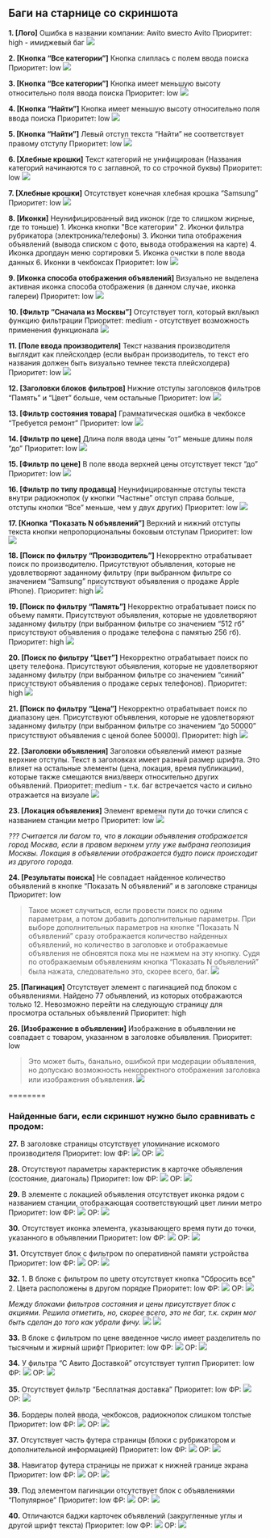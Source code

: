 ## Баги на старнице со скриншота

**1. [Лого]** Ошибка в названии компании: Awito вместо Avito 
Приоритет: high - имиджевый баг
![](Task_1_screenshots/b1.png)

**2. [Кнопка “Все категории”]** Кнопка слиплась с полем ввода поиска
Приоритет: low
![](Task_1_screenshots/b2.png)

**3. [Кнопка “Все категории”]** Кнопка имеет меньшую высоту относительно поля ввода поиска
Приоритет: low
![](Task_1_screenshots/b3.png)

**4. [Кнопка “Найти”]** Кнопка имеет меньшую высоту относительно поля ввода поиска
Приоритет: low
![](Task_1_screenshots/b4.png)

**5. [Кнопка “Найти”]** Левый отступ текста “Найти” не соответствует правому отступу
Приоритет: low
![](Task_1_screenshots/b5.png)

**6. [Хлебные крошки]** Текст категорий не унифицирован (Названия категорий начинаются то с заглавной, то со строчной буквы)
Приоритет: low
![](Task_1_screenshots/b6.png)

**7. [Хлебные крошки]** Отсутствует конечная хлебная крошка “Samsung”
Приоритет: low
![](Task_1_screenshots/b7.png)

**8. [Иконки]** Неунифицированный вид иконок (где то слишком жирные, где то тоньше)
    1. Иконка кнопки "Все категории"
    2. Иконки фильтра рубрикатора (электроника/телефоны)
    3. Иконки типа отображения объявлений (вывода списком с фото, вывода отображения на карте)
    4. Иконка дропдаун меню сортировки
    5. Иконка очистки в поле ввода данных
    6. Иконки в чекбоксах
Приоритет: low
![](Task_1_screenshots/b8.png)

**9. [Иконка способа отображения объявлений]** Визуально не выделена активная иконка способа отображения (в данном случае, иконка галереи)
Приоритет: low
![](Task_1_screenshots/b9.png)

**10. [Фильтр “Сначала из Москвы”]** Отсутствует тогл, который вкл/выкл функцию фильтрации
Приоритет: medium - отсутствует возможность применения функционала
![](Task_1_screenshots/b10.png)

**11. [Поле ввода производителя]** Текст названия производителя выглядит как плейсхолдер (если выбран производитель, то текст его названия должен быть визуально темнее текста плейсхолдера)
Приоритет: low
![](Task_1_screenshots/b11.png)

**12. [Заголовки блоков фильтров]** Нижние отступы заголовков фильтров “Память” и “Цвет” больше, чем остальные
Приоритет: low
![](Task_1_screenshots/b12.png)

**13. [Фильтр состояния товара]** Грамматическая ошибка в чекбоксе “Требуется ремонт”
Приоритет: low
![](Task_1_screenshots/b13.png)

**14. [Фильтр по цене]** Длина поля ввода цены “от” меньше длины поля “до”
Приоритет: low
![](Task_1_screenshots/b14.png)

**15. [Фильтр по цене]** В поле ввода верхней цены отсутствует текст “до”
Приоритет: low
![](Task_1_screenshots/b15.png)

**16. [Фильтр по типу продавца]** Неунифицированные отступы текста внутри радиокнопок (у кнопки “Частные” отступ справа больше, отступы кнопки “Все” меньше, чем у двух других)
Приоритет: low
![](Task_1_screenshots/b16.png)

**17. [Кнопка “Показать N объявлений”]** Верхний и нижний отступы текста кнопки непропорциональны боковым отступам
Приоритет: low
![](Task_1_screenshots/b17.png)

**18. [Поиск по фильтру “Производитель”]** Некорректно отрабатывает поиск по производителю. Присутствуют объявления, которые не удовлетворяют заданному фильтру (при выбранном фильтре  со значением “Samsung” присутствуют объявления о продаже Apple iPhone).
Приоритет: high
![](Task_1_screenshots/b18.png)

**19. [Поиск по фильтру “Память”]** Некорректно отрабатывает поиск по объему памяти. Присутствуют объявления, которые не удовлетворяют заданному фильтру (при выбранном фильтре  со значением “512 гб” присутствуют объявления о продаже телефона с памятью 256 гб).
Приоритет: high
![](Task_1_screenshots/b19.png)

**20. [Поиск по фильтру “Цвет”]** Некорректно отрабатывает поиск по цвету телефона. Присутствуют объявления, которые не удовлетворяют заданному фильтру (при выбранном фильтре  со значением “синий” присутствуют объявления о продаже серых телефонов).
Приоритет: high
![](Task_1_screenshots/b20.png)

**21. [Поиск по фильтру “Цена”]** Некорректно отрабатывает поиск по диапазону цен. Присутствуют объявления, которые не удовлетворяют заданному фильтру (при выбранном фильтре  со значением “до 50000” присутствуют объявления с ценой более 50000).
Приоритет: high
![](Task_1_screenshots/b21.png)

**22. [Заголовки объявления]** Заголовки объявлений имеют разные верхние отступы. Текст в заголовках имеет разный размер шрифта. Это влияет на остальные элементы (цена, локация, время публикации), которые также смещаются вниз/вверх относительно других объявлений.
Приоритет: medium - т.к. баг встречается часто и сильно отражается на визуале
![](Task_1_screenshots/b22.png)

**23. [Локация объявления]** Элемент времени пути до точки слипся с названием станции метро
Приоритет: low
![](Task_1_screenshots/b23.png)

*??? Считается ли багом то, что в локации объявления отображается город Москва, если в правом верхнем углу уже выбрана геопозиция Москвы. Локация в объявлении отображается будто поиск происходит из другого города.*

**24. [Результаты поиска]** Не совпадает найденное количество объявлений в кнопке “Показать N объявлений” и в заголовке страницы
Приоритет: low
>Такое может случиться, если провести поиск по одним параметрам, а потом добавить дополнительные параметры. При выборе дополнительных параметров на кнопке “Показать N объявлений” сразу отображается количество найденных объявлений, но количество в заголовке и отображаемые объявления не обновятся пока мы не нажмем на эту кнопку. Судя по отображаемым объявлениям кнопка “Показать N объявлений” была нажата, следовательно это, скорее всего, баг.
![](Task_1_screenshots/b24.png)

**25. [Пагинация]** Отсутствует элемент с пагинацией под блоком с объявлениями.
Найдено 77 объявлений, из которых отображаются только 12. Невозможно перейти на следующую страницу для просмотра остальных объявлений
Приоритет: high

**26. [Изображение в объявлении]** Изображение в объявлении не совпадает с товаром, указанном в заголовке объявления.
Приоритет: low
>Это может быть, банально, ошибкой при модерации объявления, но допускаю возможность некорректного отображения заголовка или изображения объявления.
![](Task_1_screenshots/b26.png)

========

### Найденные баги, если скриншот нужно было сравнивать с продом:

__27.__ В заголовке страницы отсутствует упоминание искомого производителя
Приоритет: low
ФР: 
![](Task_1_screenshots/b27_ar.png)
ОР:
![](Task_1_screenshots/b27_er.png)

__28.__ Отсутствуют параметры характеристик в карточке объявления (состояние, диагональ)
Приоритет: low
ФР: 
![](Task_1_screenshots/b28_ar.png)
ОР:
![](Task_1_screenshots/b28_er.png)

__29.__ В элементе с локацией объявления отсутствует иконка рядом с названием станции, отображающая соответствующий цвет линии метро
Приоритет: low
ФР: 
![](Task_1_screenshots/b29_ar.png)
ОР:
![](Task_1_screenshots/b29_er.png)

__30.__ Отсутствует иконка элемента, указывающего время пути до точки, указанного в объявлении
Приоритет: low
ФР: 
![](Task_1_screenshots/b30_ar.png)
ОР:
![](Task_1_screenshots/b30_er.png)

__31.__ Отсутствует блок с фильтром по оперативной памяти устройства
Приоритет: low
ФР: 
![](Task_1_screenshots/b31_ar.png)
ОР:
![](Task_1_screenshots/b31_er.png)

__32.__ 1. В блоке с фильтром по цвету отсутствует кнопка "Сбросить все"
        2. Цвета расположены в другом порядке
Приоритет: low
ФР: 
![](Task_1_screenshots/b32_ar.png)
ОР:
![](Task_1_screenshots/b32_er.png)

_Между блоками фильтров состояния и цены присутствует блок с акциями. Решила отметить, но, скорее всего, это не баг, т.к. скрин мог быть сделан до того как убрали фичу._
![](Task_1_screenshots/sasa_lele.png) ![](Task_1_screenshots/sasa_lele_.png)

__33.__ В блоке с фильтром по цене введенное число имеет разделитель по тысячным и жирный шрифт
Приоритет: low
ФР: 
![](Task_1_screenshots/b33_ar.png)
ОР:
![](Task_1_screenshots/b33_er.png)

__34.__ У фильтра “С Авито Доставкой” отсутствует тултип
Приоритет: low
ФР: 
![](Task_1_screenshots/b34_ar.png)
ОР:
![](Task_1_screenshots/b34_er.png)

__35.__ Отсутствует фильтр “Бесплатная доставка”
Приоритет: low
ФР: 
![](Task_1_screenshots/b35_ar.png)
ОР:
![](Task_1_screenshots/b35_er.png)

__36.__ Бордеры полей ввода, чекбоксов, радиокнопок слишком толстые
Приоритет: low
ФР: 
![](Task_1_screenshots/b36_ar.png)
ОР:
![](Task_1_screenshots/b36_er.png)

__37.__ Отсутствует часть футера страницы (блоки с рубрикатором и дополнительной информацией)
Приоритет: low
ФР: 
![](Task_1_screenshots/b37_ar.png)
ОР:
![](Task_1_screenshots/b37_er.png)

__38.__  Навигатор футера страницы не прижат к нижней границе экрана
Приоритет: low
ФР: 
![](Task_1_screenshots/b38_ar.png)
ОР:
![](Task_1_screenshots/b38_er.png)

__39.__ Под элементом пагинации отсутствует блок с объявлениями “Популярное”
Приоритет: low
ФР: 
![](Task_1_screenshots/b39_ar.png)
ОР:
![](Task_1_screenshots/b39_er.png)

__40.__ Отличаются баджи карточек объявлений (закругленные углы и другой шрифт текста)
Приоритет: low
ФР: 
![](Task_1_screenshots/b40_ar.png)
ОР:
![](Task_1_screenshots/b40_er.png)
